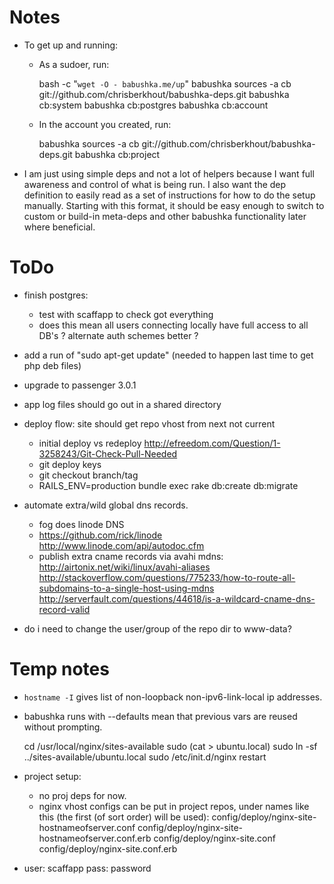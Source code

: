 # Notes

- To get up and running:
  - As a sudoer, run:
  
      bash -c "`wget -O - babushka.me/up`"
      babushka sources -a cb git://github.com/chrisberkhout/babushka-deps.git
      babushka cb:system
      babushka cb:postgres
      babushka cb:account
      
  - In the account you created, run:
  
      babushka sources -a cb git://github.com/chrisberkhout/babushka-deps.git
      babushka cb:project

- I am just using simple deps and not a lot of helpers because I want full awareness and control of what is being run. I also want the dep definition to easily read as a set of instructions for how to do the setup manually. Starting with this format, it should be easy enough to switch to custom or build-in meta-deps and other babushka functionality later where beneficial.

# ToDo

- finish postgres:
  - test with scaffapp to check got everything
  - does this mean all users connecting locally have full access to all DB's ? alternate auth schemes better ?

- add a run of "sudo apt-get update" (needed to happen last time to get php deb files)

- upgrade to passenger 3.0.1

- app log files should go out in a shared directory

- deploy flow: site should get repo vhost from next not current
  - initial deploy vs redeploy
    http://efreedom.com/Question/1-3258243/Git-Check-Pull-Needed
  - git deploy keys
  - git checkout branch/tag
  - RAILS_ENV=production bundle exec rake db:create db:migrate

- automate extra/wild global dns records.
  - fog does linode DNS
  - https://github.com/rick/linode
    http://www.linode.com/api/autodoc.cfm
  - publish extra cname records via avahi mdns:
    http://airtonix.net/wiki/linux/avahi-aliases
    http://stackoverflow.com/questions/775233/how-to-route-all-subdomains-to-a-single-host-using-mdns
    http://serverfault.com/questions/44618/is-a-wildcard-cname-dns-record-valid
        
- do i need to change the user/group of the repo dir to www-data?


# Temp notes

- `hostname -I` gives list of non-loopback non-ipv6-link-local ip addresses.
- babushka runs with --defaults mean that previous vars are reused without prompting.

    cd /usr/local/nginx/sites-available
    sudo (cat > ubuntu.local)
    sudo ln -sf ../sites-available/ubuntu.local
    sudo /etc/init.d/nginx restart

- project setup:
  - no proj deps for now.
  - nginx vhost configs can be put in project repos, under names like this (the first (of sort order) will be used):
      config/deploy/nginx-site-hostnameofserver.conf
      config/deploy/nginx-site-hostnameofserver.conf.erb
      config/deploy/nginx-site.conf
      config/deploy/nginx-site.conf.erb

- user: scaffapp
  pass: password

